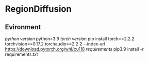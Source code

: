 # RegionDiffusion

## Evironment
*python version*
python=3.9
*torch version*
pip install torch==2.2.2 torchvision==0.17.2 torchaudio==2.2.2 --index-url https://download.pytorch.org/whl/cu118
*requirements*
pip3.9 install -r requirements.txt
